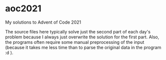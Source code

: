 # aoc2021
My solutions to Advent of Code 2021

The source files here typically solve just the second part of each day's problem because I always just overwrite the solution for the first part. Also, the programs often require some manual preprocessing of the input (because it takes me less time than to parse the original data in the program :d ).
